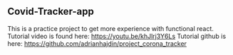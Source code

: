 ## Covid-Tracker-app

This is a practice project to get more experience with functional react. 
  Tutorial video is found here: https://youtu.be/khJlrj3Y6Ls
  Tutorial github is here: https://github.com/adrianhajdin/project_corona_tracker
